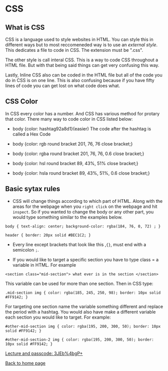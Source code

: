 # CSS

## What is CSS

CSS is a language used to style websites in HTML. You can style this in different ways but to most reccomeneded way is to use an *external style*. This dedicates a file to code in CSS. The extension must be ".css".

The other style is call interal CSS. This is a way to code CSS throughout a HTML file. But with that being said things can get very confusing this way.

Lastly, Inline CSS also can be coded in the HTML file but all of the code you do in CSS is on  one line. This is also confusing because if you have fifty lines of code you can get lost on what code does what.

## CSS Color

 In CSS every color has a number. And CSS has various method for protary that color. There many way to code color in CSS listed below:

- body {color: hashtag92a8d1}(easier)
  The code after the hashtag is called a Hex Code

- body {color: rgb round bracket 201, 76, 76 close bracket;}

- body {color: rgba round bracket 201, 76, 76,  0.6 close bracket;}

- body {color: hsl round bracket 89, 43%, 51% close bracket;}

- body {color: hsla round bracket 89, 43%, 51%,  0.6 close bracket;}

## Basic sytax rules

- CSS will change things according to which part of HTML. Along with the areas for the webpage when you `right click` on the webpage and hit `inspect`. So if you wanted to change the body or any other part, you would type something similar to the examples below.

`body {
    text-align: center;
   background-color: rgba(184, 76, 0, 72) ;
}
`

`header {
    border: 20px solid #BEC1C2;
}`

- Every line except  brackets that look like this ,`{}`, must end with a semicolon `;`.

- If you would like to target a specific section you have to type class = a variable in HTML. For example

`<section class="mid-section">
    what ever is in the section
    </section>`

This variable can be used for more than one section. Then in CSS type:

`.mid-section img {
    color: rgba(185, 245, 250, 98);
    border: 10px solid #FF9142;
}`

For targeting one section name the variable something different and replace the period with a hashtag. You would also have make a different variable each section you would like to target. For example:

`#other-mid-section img {
    color: rgba(195, 200, 300, 50);
    border: 10px solid #FF9142;
}`

`#other-mid-section-2 img {
    color: rgba(195, 200, 300, 50);
    border: 10px solid #FF9142;
}`


[Lecture and passcode: 3JEb%4bgP+](https://zoom.us/rec/share/F5_QB-yPRGoDVyWL4mJEReemVFPuKKKLgaEypJRiDacsnoMotwPAdmV0F2Sv_Cie.tlPkUHsWSdCORH9U)

[Back to home page](../README.md)